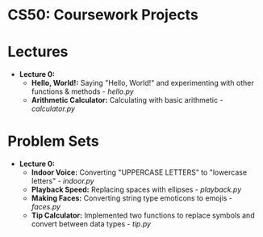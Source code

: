 # CS50: Coursework Projects

# Lectures
- **Lecture 0:**
  - **Hello, World!:** Saying "Hello, World!" and experimenting with other functions & methods - *hello.py*
  - **Arithmetic Calculator:** Calculating with basic arithmetic - *calculator.py*

# Problem Sets
- **Lecture 0:**
  - **Indoor Voice:** Converting "UPPERCASE LETTERS" to "lowercase letters" - *indoor.py*
  - **Playback Speed:** Replacing spaces with ellipses - *playback.py*
  - **Making Faces:** Converting string type emoticons to emojis - *faces.py*
  - **Tip Calculator:** Implemented two functions to replace symbols and convert between data types - *tip.py*

